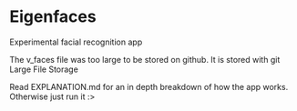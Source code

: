 # Eigenfaces
Experimental facial recognition app

The v_faces file was too large to be stored on github. It is stored with git Large File Storage

Read EXPLANATION.md for an in depth breakdown of how the app works. Otherwise just run it :>

